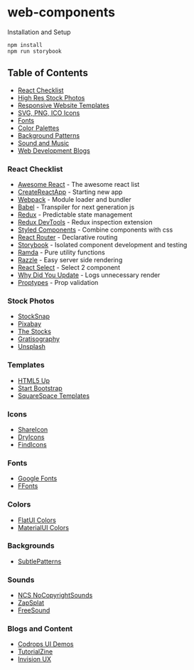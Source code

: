 # web-components

Installation and Setup
```
npm install
npm run storybook
```

## Table of Contents
- [React Checklist](#react-checklist)
- [High Res Stock Photos](#stock-photos)
- [Responsive Website Templates](#templates)
- [SVG, PNG, ICO Icons](#icons)
- [Fonts](#fonts)
- [Color Palettes](#colors)
- [Background Patterns](#backgrounds)
- [Sound and Music](#sounds)
- [Web Development Blogs](#blogs)

### React Checklist
- [Awesome React](https://github.com/enaqx/awesome-react) - The awesome react list
- [CreateReactApp](https://github.com/facebookincubator/create-react-app) - Starting new app
- [Webpack](https://github.com/webpack/webpack) - Module loader and bundler
- [Babel](https://github.com/babel/babel) - Transpiler for next generation js
- [Redux](https://github.com/reactjs/redux) - Predictable state management
- [Redux DevTools](https://github.com/gaearon/redux-devtools) - Redux inspection extension
- [Styled Components](https://github.com/styled-components/styled-components) - Combine components with css
- [React Router](https://github.com/ReactTraining/react-router) - Declarative routing
- [Storybook](https://github.com/storybooks/storybook) - Isolated component development and testing
- [Ramda](https://github.com/ramda/ramda) - Pure utility functions
- [Razzle](https://github.com/jaredpalmer/razzle) - Easy server side rendering
- [React Select](https://github.com/JedWatson/react-select) - Select 2 component
- [Why Did You Update](https://github.com/maicki/why-did-you-update) - Logs unnecessary render
- [Proptypes](https://github.com/facebook/prop-types) - Prop validation

### Stock Photos
- [StockSnap](https://stocksnap.io/)
- [Pixabay](https://pixabay.com/)
- [The Stocks](http://thestocks.im)
- [Gratisography](https://gratisography.com/)
- [Unsplash](https://unsplash.com/)

### Templates
- [HTML5 Up](https://html5up.net/)
- [Start Bootstrap](https://startbootstrap.com/)
- [SquareSpace Templates](https://www.squarespace.com/templates/)

### Icons
- [ShareIcon](https://www.shareicon.net/)
- [DryIcons](http://dryicons.com/)
- [FindIcons](http://findicons.com/pack)

### Fonts
- [Google Fonts](https://fonts.google.com/)
- [FFonts](https://www.ffonts.net/)

### Colors
- [FlatUI Colors](http://flatuicolors.com/)
- [MaterialUI Colors](http://materialuicolors.co)

### Backgrounds
- [SubtlePatterns](https://www.toptal.com/designers/subtlepatterns/)

### Sounds
- [NCS NoCopyrightSounds](http://nocopyrightsounds.co.uk/)
- [ZapSplat](https://www.zapsplat.com/sound-effect-categories/)
- [FreeSound](https://freesound.org/)

### Blogs and Content
- [Codrops UI Demos](https://tympanus.net/codrops/)
- [TutorialZine](https://tutorialzine.com/)
- [Invision UX](https://www.invisionapp.com/blog)
